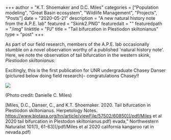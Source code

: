 +++
author = "K.T. Shoemaker and D.C. Miles"
categories = ["Population modeling", "Great Basin ecosystem", "Wildlife Management", "Projects", "Posts"]
date = "2020-05-21"
description = "A new natural history note from the A.P.E. lab"
featured = "Skink2.PNG"
featuredalt = ""
featuredpath = "/img"
linktitle = "PJ"
title = "Tail bifurcation in Plestiodon skiltonianus"
type = "post"
+++

As part of our field research, members of the A.P.E. lab occasionally stumble on a novel observation worthy of a published 'natural history note'. Here, we note the observation of tail bifurcation in the western skink, *Plestiodon skiltonianus*:

Excitingly, this is the first publication for UNR undergraduate Chasey Danser (pictured below doing field research)- congratulations Chasey!!


![](/img/chasey1.jpg)

(Photo credit: Danielle C. Miles)


[Miles, D.C., Danser, C., and K.T. Shoemaker. 2020. Tail bifurcation in Plestiodon skiltonianus. Herpetology Notes. https://www.biotaxa.org/hn/article/viewFile/57502/60850](/pdf/Miles et al 2020 tail bifurcation in Plestodon skiltonianus.pdf)
evada," Northwestern Naturalist 101(1), 61-63](/pdf/Miles et al 2020 california kangaroo rat in nevada.pdf)
